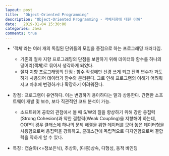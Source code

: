 ```yaml
---
layout: post
title:  "Object-Oriented Programming"
description: "Object-Oriented Programming - 객체지향에 대한 이해"
date:   2019-01-04 15:30:00
categories: Java
comments: true
---
```

- '객체'라는 여러 개의 독립된 단위들의 모임을 중점으로 하는 프로그래밍 패러다임.
    - 기존의 절차 지향 프로그래밍의 단점을 보완하기 위해 데이터와 함수를 하나의 덩어리(객체)로 묶어서 생각하게 되었다.
    - 절차 지향 프로그래밍의 단점 : 함수 작성에만 신경 쓰게 되고 전역 변수가 과도하게 사용되어 데이터가 함수와 분리된다. 그로 인해 프로그램의 이해가 어려워지고 차후에 변경하거나 확장하기 어려워진다.
    
- 장점 : 프로그램이 유연하다. 이는 변경하기 용이하다는 말과 상통한다. 간편한 소프트웨어 개발 및 보수, 보다 직관적인 코드 분석이 가능.
    - 소프트웨어 공학의 관점에서 볼 때 S/W의 질을 향상하기 위해 강한 응집력(Strong Cohesion)과 약한 결합력(Weak Coupling)을 지향해야 하는데, OOP의 경우 클래스에 하나의 문제 해결을 위한 데이터를 모아 놓은 데이터형을 사용함으로써 응집력을 강화하고, 클래스간에 독립적으로 디자인함으로써 결합력을 약하게 할 수 있다.
- 특징 : 캡슐화(<=정보은닉), 추상화, (다중)상속, 다형성, 동적 바인딩
 